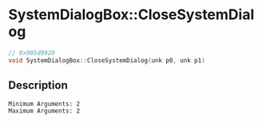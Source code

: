 # SystemDialogBox::CloseSystemDialog
```c
// 0x005d9920
void SystemDialogBox::CloseSystemDialog(unk p0, unk p1)
```
## Description
```
Minimum Arguments: 2
Maximum Arguments: 2
```
